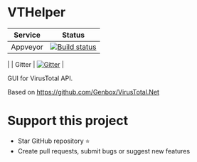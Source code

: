 # VTHelper
| Service | Status                                         |                                                                                 
| ------- | ---------------------------------------------- |
| Appveyor | [![Build status](https://ci.appveyor.com/api/projects/status/dhqfri1fhnq4yxmt/branch/master?svg=true)](https://ci.appveyor.com/project/arturfog/csharpvthelper/branch/master)
 |
| Gitter | [![Gitter](https://badges.gitter.im/arturfog/csharpVTHelper.svg)](https://gitter.im/arturfog/csharpVTHelper?utm_source=badge&utm_medium=badge&utm_campaign=pr-badge) |

GUI for VirusTotal API. 

Based on https://github.com/Genbox/VirusTotal.Net

# Support this project
- Star GitHub repository :star:
- Create pull requests, submit bugs or suggest new features
